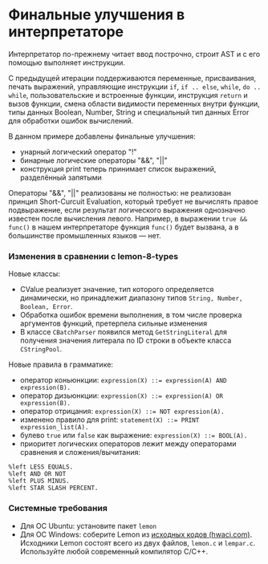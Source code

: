 # Финальные улучшения в интерпретаторе

Интерпретатор по-прежнему читает ввод построчно, строит AST и с его помощью выполняет инструкции.

С предыдущей итерации поддерживаются переменные, присваивания, печать выражений, управляющие инструкции `if`, `if .. else`, `while`, `do .. while`, пользовательские и встроенные функции, инструкция `return` и вызов функции, смена области видимости переменных внутри функции, типы данных Boolean, Number, String и специальный тип данных Error для обработки ошибок вычислений.

В данном примере добавлены финальные улучшения:
- унарный логический оператор "!"
- бинарные логические операторы "&&", "||"
- конструкция print теперь принимает список выражений, разделённый запятыми

Операторы "&&", "||" реализованы не полностью: не реализован принцип Short-Curcuit Evaluation, который требует не вычислять правое подвыражение, если результат логического выражения однозначно известен после вычисления левого. Например, в выражении `true && func()` в нашем интерпретаторе функция `func()` будет вызвана, а в большинстве промышленных языков &mdash; нет.

### Изменения в сравнении с lemon-8-types

Новые классы:

- CValue реализует значение, тип которого определяется динамически, но принадлежит диапазону типов `String, Number, Boolean, Error`.
- Обработка ошибок времени выполнения, в том числе проверка аргументов функций, претерпела сильные изменения
- В классе `CBatchParser` появился метод `GetStringLiteral` для получения значения литерала по ID строки в объекте класса `CStringPool`.

Новые правила в грамматике:

- оператор коньюнкции: `expression(X) ::= expression(A) AND expression(B).`
- оператор дизьюнкции: `expression(X) ::= expression(A) OR expression(B).`
- оператор отрицания: `expression(X) ::= NOT expression(A).`
- изменено правило для print: `statement(X) ::= PRINT expression_list(A).`
- булево `true` или `false` как выражение: `expression(X) ::= BOOL(A).`
- приоритет логических операторов лежит между операторами сравнения и сложения/вычитания:
```
%left LESS EQUALS.
%left AND OR NOT
%left PLUS MINUS.
%left STAR SLASH PERCENT.
```

### Системные требования

- Для ОС Ubuntu: установите пакет `lemon`
- Для ОС Windows: соберите Lemon из [исходных кодов (hwaci.com)](http://www.hwaci.com/sw/lemon/). Исходники Lemon состоят всего из двух файлов, `lemon.c` и `lempar.c`. Используйте любой современный компилятор C/C++.
